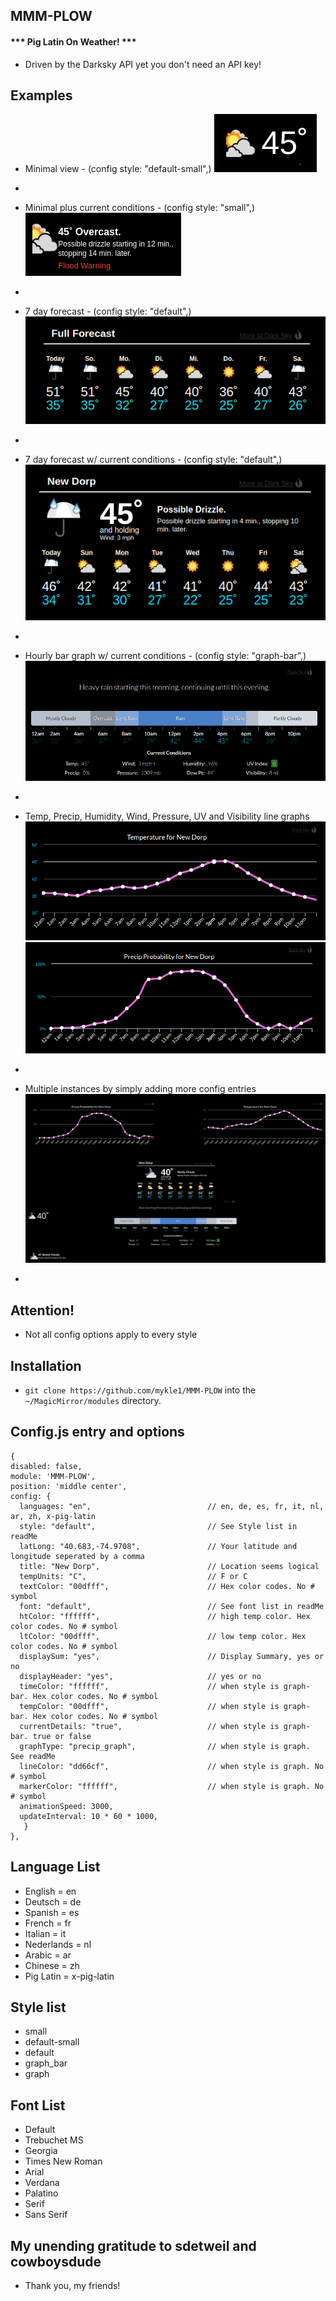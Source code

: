 ## MMM-PLOW

#### *** Pig Latin On Weather! ***

* Driven by the Darksky API yet you don't need an API key!

## Examples

* Minimal view - (config style: "default-small",)
![](images/minimal.png)
-

* Minimal plus current conditions - (config style: "small",)
![](images/minimalPlus.png)
-

* 7 day forecast - (config style: "default",)
![](images/7day.png)
-

* 7 day forecast w/ current conditions - (config style: "default",)
![](images/7dayPlus.png)
-

* Hourly bar graph w/ current conditions - (config style: "graph-bar",)
![](images/barGraph.png)
-

* Temp, Precip, Humidity, Wind, Pressure, UV and Visibility line graphs
![](images/temp.png)
![](images/precip.png)
-

* Multiple instances by simply adding more config entries
![](images/multiple.png)
-

## Attention!

* Not all config options apply to every style

## Installation

* `git clone https://github.com/mykle1/MMM-PLOW` into the `~/MagicMirror/modules` directory.

## Config.js entry and options

```
{
disabled: false,
module: 'MMM-PLOW',
position: 'middle center',
config: {
  languages: "en",                          // en, de, es, fr, it, nl, ar, zh, x-pig-latin
  style: "default",                         // See Style list in readMe
  latLong: "40.683,-74.9708",               // Your latitude and longitude seperated by a comma
  title: "New Dorp",                        // Location seems logical
  tempUnits: "C",                           // F or C
  textColor: "00dfff",                      // Hex color codes. No # symbol
  font: "default",                          // See font list in readMe
  htColor: "ffffff",                        // high temp color. Hex color codes. No # symbol
  ltColor: "00dfff",                        // low temp color. Hex color codes. No # symbol
  displaySum: "yes",                        // Display Summary, yes or no
  displayHeader: "yes",                     // yes or no
  timeColor: "ffffff",                      // when style is graph-bar. Hex color codes. No # symbol
  tempColor: "00dfff",                      // when style is graph-bar. Hex color codes. No # symbol
  currentDetails: "true",                   // when style is graph-bar. true or false
  graphType: "precip_graph",                // when style is graph. See readMe
  lineColor: "dd66cf",                      // when style is graph. No # symbol
  markerColor: "ffffff",                    // when style is graph. No # symbol
  animationSpeed: 3000,
  updateInterval: 10 * 60 * 1000,
   }
},
```

## Language List

* English = en
* Deutsch = de
* Spanish = es
* French = fr
* Italian = it
* Nederlands = nl
* Arabic = ar
* Chinese = zh
* Pig Latin = x-pig-latin

## Style list

* small
* default-small
* default
* graph_bar
* graph

## Font List

* Default
* Trebuchet MS
* Georgia
* Times New Roman
* Arial
* Verdana
* Palatino
* Serif
* Sans Serif

## My unending gratitude to sdetweil and cowboysdude

* Thank you, my friends!
